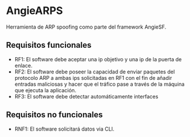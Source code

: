 # AngieARPS

Herramienta de ARP spoofing como parte del framework AngieSF.

## Requisitos funcionales
  
 - RF1: El software debe aceptar una ip objetivo y una ip de la puerta de enlace.
 - RF2: El software debe poseer la capacidad de enviar paquetes del protocolo ARP a ambas ips solicitadas en RF1 con el fin de añadir entradas maliciosas y hacer que el tráfico pase a través de la máquina que ejecuta la aplicación.
 - RF3: El software debe detectar automáticamente interfaces 

## Requisitos no funcionales

 - RNF1: El software solicitará datos via CLI.
